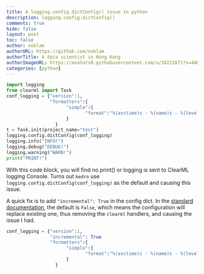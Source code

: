 ```yaml
---
title: A logging.config.dictConfig() issue in python
description: logging.config.dictConfig() 
comments: true
hide: false
layout: post
toc: false
author: noklam
authorURL: https://github.com/noklam
authorTitle: A data scientist in Hong Kong
authorImageURL: https://avatars0.githubusercontent.com/u/18221871?s=400&u=0ca734683fc7e41a3565c5591218008af5a77e9b&v=4
categories: [python]
---
```


```python
import logging
from clearml import Task
conf_logging = {"version":1, 
                "formatters":{
                      "simple":{
                             "format":"%(asctime)s - %(name)s - %(levelname)s - %(message)s"}
                      }
                  }
t = Task.init(project_name="test")
logging.config.dictConfig(conf_logging)
logging.info("INFO!")
logging.debug("DEBUG!")
logging.warning("WARN!")
print("PRINT!")
```

With this code block, you will find no print() or logging is sent to ClearML logging Console. Turns out `kedro` use `logging.config.dictConfig(conf_logging)` as the default and causing this issue.

A quick fix is to add `"incremental": True` in the config dict. In the [standard documentation](https://docs.python.org/3/library/logging.config.html#:~:text=incremental%20-%20whether%20the%20configuration%20is%20to%20be%20interpreted%20as%20incremental%20to%20the%20existing%20configuration.%20This%20value%20defaults%20to%20False%2C%20which%20means%20that%20the%20specified%20configuration%20replaces%20the%20existing%20configuration%20with%20the%20same%20semantics%20as%20used%20by%20the%20existing%20fileConfig()%20API.), the default is `False`, which means the configuration will replace existing one, thus removing the `clearml` handlers, and causing the issue I had.

```python
conf_logging = {"version":1, 
                "incremental": True
                "formatters":{
                      "simple":{
                             "format":"%(asctime)s - %(name)s - %(levelname)s - %(message)s"}
                      }
                  }
```



<!--truncate-->

